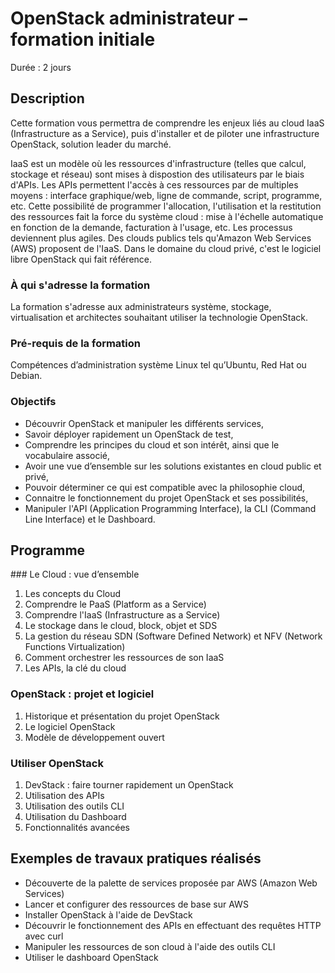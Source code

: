 # OpenStack administrateur – formation initiale
Durée : 2 jours

## Description

Cette formation vous permettra de comprendre les enjeux liés au cloud IaaS (Infrastructure as a Service), puis d'installer et de piloter une infrastructure OpenStack, solution leader du marché.

IaaS est un modèle où les ressources d'infrastructure (telles que calcul, stockage et réseau) sont mises à dispostion des utilisateurs par le biais d'APIs. Les APIs permettent l'accès à ces ressources par de multiples moyens : interface graphique/web, ligne de commande, script, programme, etc. Cette possibilité de programmer l'allocation, l'utilisation et la restitution des ressources fait la force du système cloud : mise à l'échelle automatique en fonction de la demande, facturation à l'usage, etc. Les processus deviennent plus agiles.
Des clouds publics tels qu'Amazon Web Services (AWS) proposent de l'IaaS. Dans le domaine du cloud privé, c'est le logiciel libre OpenStack qui fait référence.

### À qui s'adresse la formation

La formation s'adresse aux administrateurs système, stockage, virtualisation et architectes souhaitant utiliser la technologie OpenStack.

### Pré-requis de la formation

Compétences d’administration système Linux tel qu’Ubuntu, Red Hat ou Debian.

### Objectifs

* Découvrir OpenStack et manipuler les différents services,
* Savoir déployer rapidement un OpenStack de test,
* Comprendre les principes du cloud et son intérêt, ainsi que le vocabulaire associé,
* Avoir une vue d’ensemble sur les solutions existantes en cloud public et privé,
* Pouvoir déterminer ce qui est compatible avec la philosophie cloud,
* Connaitre le fonctionnement du projet OpenStack et ses possibilités,
* Manipuler l'API (Application Programming Interface), la CLI (Command Line Interface) et le Dashboard.

## Programme

### Le Cloud : vue d’ensemble

1. Les concepts du Cloud
2. Comprendre le PaaS (Platform as a Service)
3. Comprendre l'IaaS (Infrastructure as a Service)
4. Le stockage dans le cloud, block, objet et SDS
5. La gestion du réseau SDN (Software Defined Network) et NFV (Network Functions Virtualization)
6. Comment orchestrer les ressources de son IaaS
7. Les APIs, la clé du cloud

### OpenStack : projet et logiciel

1. Historique et présentation du projet OpenStack
2. Le logiciel OpenStack
3. Modèle de développement ouvert

### Utiliser OpenStack

1. DevStack : faire tourner rapidement un OpenStack
2. Utilisation des APIs
3. Utilisation des outils CLI
4. Utilisation du Dashboard
5. Fonctionnalités avancées

## Exemples de travaux pratiques réalisés
* Découverte de la palette de services proposée par AWS (Amazon Web Services)
* Lancer et configurer des ressources de base sur AWS
* Installer OpenStack à l'aide de DevStack
* Découvrir le fonctionnement des APIs en effectuant des requêtes HTTP avec curl
* Manipuler les ressources de son cloud à l'aide des outils CLI
* Utiliser le dashboard OpenStack
